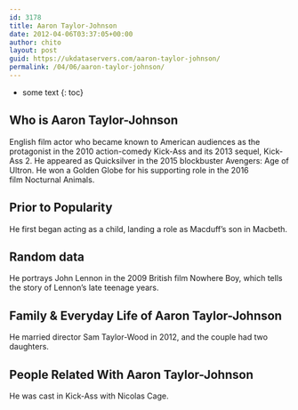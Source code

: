 ```yaml
---
id: 3178
title: Aaron Taylor-Johnson
date: 2012-04-06T03:37:05+00:00
author: chito
layout: post
guid: https://ukdataservers.com/aaron-taylor-johnson/
permalink: /04/06/aaron-taylor-johnson/
---
```


* some text
{: toc}
          
          
## Who is  Aaron Taylor-Johnson
                  
                  
                  
English film actor who became known to American audiences as the protagonist in the 2010 action-comedy Kick-Ass and its 2013 sequel, Kick-Ass 2. He appeared as Quicksilver in the 2015 blockbuster Avengers: Age of Ultron. He won a Golden Globe for his supporting role in the 2016 film Nocturnal Animals.
                  
                
                
                
## Prior to Popularity 
                  
                  
                  
He first began acting as a child, landing a role as Macduff&#8217;s son in Macbeth. 
                  
                
                
                
## Random data 
                  
                  
                  
He portrays John Lennon in the 2009 British film Nowhere Boy, which tells the story of Lennon&#8217;s late teenage years.
                  
                
                
                
## Family & Everyday Life of Aaron Taylor-Johnson
                  
                  
                  
He married director Sam Taylor-Wood in 2012, and the couple had two daughters.
                  
                
                
                
## People Related With  Aaron Taylor-Johnson
                  
                  
                  
He was cast in Kick-Ass with Nicolas Cage. 
                  
                
              
            
          
          
          
    
    
  
